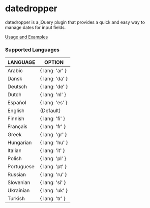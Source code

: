 # datedropper
datedropper is a jQuery plugin that provides a quick and easy way to manage dates for input fields.


[Usage and Examples](http://bit.ly/17ab6dt)

### Supported Languages

LANGUAGE  | OPTION
--------- | ---------
Arabic    | { lang: 'ar' }
Dansk	    | { lang: 'da' }
Deutsch   | { lang: 'de' }
Dutch     | { lang: 'nl' }
Español	  | { lang: 'es' }
English	  | (Default)
Finnish   | { lang: 'fi' }
Français  | { lang: 'fr' }
Greek	    | { lang: 'gr' }
Hungarian | { lang: 'hu' }
Italian   | { lang: 'it' }
Polish    | { lang: 'pl' }
Portuguese | { lang: 'pt' }
Russian    | { lang: 'ru' }
Slovenian  | { lang: 'si' }
Ukrainian  | { lang: 'uk' }
Turkish   | { lang: 'tr' }
